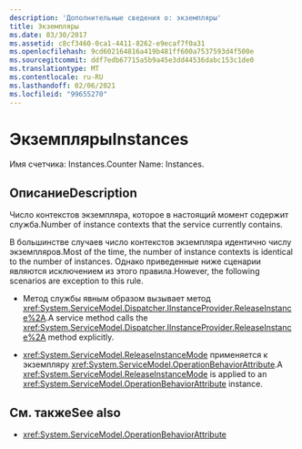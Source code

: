 ```yaml
---
description: 'Дополнительные сведения о: экземпляры'
title: Экземпляры
ms.date: 03/30/2017
ms.assetid: c8cf3460-0ca1-4411-8262-e9ecaf7f0a31
ms.openlocfilehash: 9cd602164816a419b481ff600a7537593d4f500e
ms.sourcegitcommit: ddf7edb67715a5b9a45e3dd44536dabc153c1de0
ms.translationtype: MT
ms.contentlocale: ru-RU
ms.lasthandoff: 02/06/2021
ms.locfileid: "99655270"
---
```

# <a name="instances"></a><span data-ttu-id="17d2e-103">Экземпляры</span><span class="sxs-lookup"><span data-stu-id="17d2e-103">Instances</span></span>

<span data-ttu-id="17d2e-104">Имя счетчика: Instances.</span><span class="sxs-lookup"><span data-stu-id="17d2e-104">Counter Name: Instances.</span></span>  
  
## <a name="description"></a><span data-ttu-id="17d2e-105">Описание</span><span class="sxs-lookup"><span data-stu-id="17d2e-105">Description</span></span>  

 <span data-ttu-id="17d2e-106">Число контекстов экземпляра, которое в настоящий момент содержит служба.</span><span class="sxs-lookup"><span data-stu-id="17d2e-106">Number of instance contexts that the service currently contains.</span></span>  
  
 <span data-ttu-id="17d2e-107">В большинстве случаев число контекстов экземпляра идентично числу экземпляров.</span><span class="sxs-lookup"><span data-stu-id="17d2e-107">Most of the time, the number of instance contexts is identical to the number of instances.</span></span> <span data-ttu-id="17d2e-108">Однако приведенные ниже сценарии являются исключением из этого правила.</span><span class="sxs-lookup"><span data-stu-id="17d2e-108">However, the following scenarios are exception to this rule.</span></span>  
  
- <span data-ttu-id="17d2e-109">Метод службы явным образом вызывает метод <xref:System.ServiceModel.Dispatcher.IInstanceProvider.ReleaseInstance%2A>.</span><span class="sxs-lookup"><span data-stu-id="17d2e-109">A service method calls the <xref:System.ServiceModel.Dispatcher.IInstanceProvider.ReleaseInstance%2A> method explicitly.</span></span>  
  
- <span data-ttu-id="17d2e-110"><xref:System.ServiceModel.ReleaseInstanceMode> применяется к экземпляру <xref:System.ServiceModel.OperationBehaviorAttribute>.</span><span class="sxs-lookup"><span data-stu-id="17d2e-110">A <xref:System.ServiceModel.ReleaseInstanceMode> is applied to an <xref:System.ServiceModel.OperationBehaviorAttribute> instance.</span></span>  
  
## <a name="see-also"></a><span data-ttu-id="17d2e-111">См. также</span><span class="sxs-lookup"><span data-stu-id="17d2e-111">See also</span></span>

- <xref:System.ServiceModel.OperationBehaviorAttribute>
